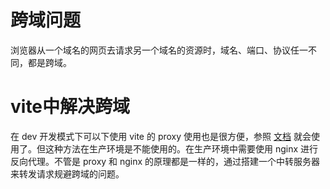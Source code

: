 # 跨域问题
浏览器从一个域名的网页去请求另一个域名的资源时，域名、端口、协议任一不同，都是跨域。

# vite中解决跨域
在 dev 开发模式下可以下使用 vite 的 proxy 使用也是很方便，参照 [文档](https://vitejs.cn/config/#server-proxy) 就会使用了。但这种方法在生产环境是不能使用的。在生产环境中需要使用 nginx 进行反向代理。不管是 proxy 和 nginx 的原理都是一样的，通过搭建一个中转服务器来转发请求规避跨域的问题。